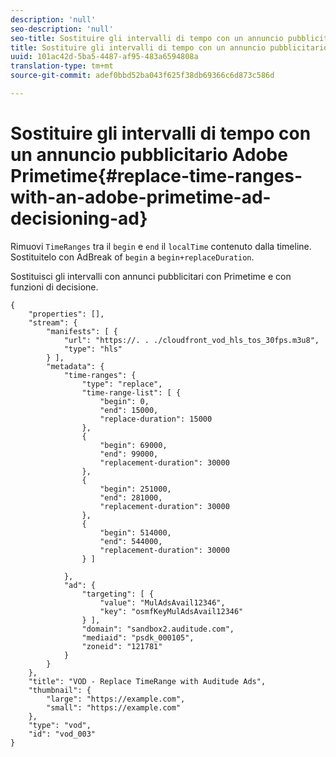 ```yaml
---
description: 'null'
seo-description: 'null'
seo-title: Sostituire gli intervalli di tempo con un annuncio pubblicitario Adobe Primetime
title: Sostituire gli intervalli di tempo con un annuncio pubblicitario Adobe Primetime
uuid: 101ac42d-5ba5-4487-af95-483a6594808a
translation-type: tm+mt
source-git-commit: adef0bbd52ba043f625f38db69366c6d873c586d

---
```



# Sostituire gli intervalli di tempo con un annuncio pubblicitario Adobe Primetime{#replace-time-ranges-with-an-adobe-primetime-ad-decisioning-ad}

Rimuovi `TimeRanges` tra il `begin` e `end` il `localTime` contenuto dalla timeline. Sostituitelo con AdBreak of `begin` a `begin+replaceDuration`.

Sostituisci gli intervalli con annunci pubblicitari con Primetime e con funzioni di decisione.

```
{   
    "properties": [],
    "stream": {
        "manifests": [ {
            "url": "https://. . ./cloudfront_vod_hls_tos_30fps.m3u8",
            "type": "hls"
        } ],
        "metadata": {
            "time-ranges": {
                "type": "replace",
                "time-range-list": [ {
                    "begin": 0,
                    "end": 15000,
                    "replace-duration": 15000
                },
                {
                    "begin": 69000,
                    "end": 99000,
                    "replacement-duration": 30000
                },
                {
                    "begin": 251000,
                    "end": 281000,
                    "replacement-duration": 30000
                },
                {
                    "begin": 514000,
                    "end": 544000,
                    "replacement-duration": 30000
                } ]

            },
            "ad": {
                "targeting": [ {
                    "value": "MulAdsAvail12346",
                    "key": "osmfKeyMulAdsAvail12346"
                } ],
                "domain": "sandbox2.auditude.com",
                "mediaid": "psdk_000105",
                "zoneid": "121781"
            }     
        }
    },   
    "title": "VOD - Replace TimeRange with Auditude Ads",
    "thumbnail": {
        "large": "https://example.com",
        "small": "https://example.com"
    },
    "type": "vod",
    "id": "vod_003"
}
```

